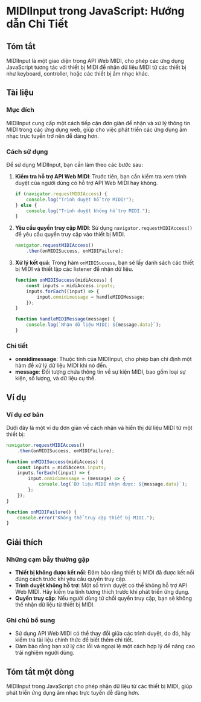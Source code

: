 <!--
Meta Description: # MIDIInput trong JavaScript: Hướng dẫn Chi Tiết ## Tóm tắt MIDIInput là một giao diện trong API Web MIDI, cho phép các ứng dụng JavaScript tương tác ...
Meta Keywords: midi, thiết, các, liệu, dụng
-->

# MIDIInput trong JavaScript: Hướng dẫn Chi Tiết

## Tóm tắt
MIDIInput là một giao diện trong API Web MIDI, cho phép các ứng dụng JavaScript tương tác với thiết bị MIDI để nhận dữ liệu MIDI từ các thiết bị như keyboard, controller, hoặc các thiết bị âm nhạc khác.

## Tài liệu
### Mục đích
MIDIInput cung cấp một cách tiếp cận đơn giản để nhận và xử lý thông tin MIDI trong các ứng dụng web, giúp cho việc phát triển các ứng dụng âm nhạc trực tuyến trở nên dễ dàng hơn.

### Cách sử dụng
Để sử dụng MIDIInput, bạn cần làm theo các bước sau:

1. **Kiểm tra hỗ trợ API Web MIDI**: Trước tiên, bạn cần kiểm tra xem trình duyệt của người dùng có hỗ trợ API Web MIDI hay không.

   ```javascript
   if (navigator.requestMIDIAccess) {
       console.log("Trình duyệt hỗ trợ MIDI!");
   } else {
       console.log("Trình duyệt không hỗ trợ MIDI.");
   }
   ```

2. **Yêu cầu quyền truy cập MIDI**: Sử dụng `navigator.requestMIDIAccess()` để yêu cầu quyền truy cập vào thiết bị MIDI.

   ```javascript
   navigator.requestMIDIAccess()
       .then(onMIDISuccess, onMIDIFailure);
   ```

3. **Xử lý kết quả**: Trong hàm `onMIDISuccess`, bạn sẽ lấy danh sách các thiết bị MIDI và thiết lập các listener để nhận dữ liệu.

   ```javascript
   function onMIDISuccess(midiAccess) {
       const inputs = midiAccess.inputs;
       inputs.forEach((input) => {
           input.onmidimessage = handleMIDIMessage;
       });
   }

   function handleMIDIMessage(message) {
       console.log(`Nhận dữ liệu MIDI: ${message.data}`);
   }
   ```

### Chi tiết
- **onmidimessage**: Thuộc tính của MIDIInput, cho phép bạn chỉ định một hàm để xử lý dữ liệu MIDI khi nó đến.
- **message**: Đối tượng chứa thông tin về sự kiện MIDI, bao gồm loại sự kiện, số lượng, và dữ liệu cụ thể.

## Ví dụ
### Ví dụ cơ bản
Dưới đây là một ví dụ đơn giản về cách nhận và hiển thị dữ liệu MIDI từ một thiết bị:

```javascript
navigator.requestMIDIAccess()
    .then(onMIDISuccess, onMIDIFailure);

function onMIDISuccess(midiAccess) {
    const inputs = midiAccess.inputs;
    inputs.forEach((input) => {
        input.onmidimessage = (message) => {
            console.log(`Dữ liệu MIDI nhận được: ${message.data}`);
        };
    });
}

function onMIDIFailure() {
    console.error("Không thể truy cập thiết bị MIDI.");
}
```

## Giải thích
### Những cạm bẫy thường gặp
- **Thiết bị không được kết nối**: Đảm bảo rằng thiết bị MIDI đã được kết nối đúng cách trước khi yêu cầu quyền truy cập.
- **Trình duyệt không hỗ trợ**: Một số trình duyệt có thể không hỗ trợ API Web MIDI. Hãy kiểm tra tính tương thích trước khi phát triển ứng dụng.
- **Quyền truy cập**: Nếu người dùng từ chối quyền truy cập, bạn sẽ không thể nhận dữ liệu từ thiết bị MIDI.

### Ghi chú bổ sung
- Sử dụng API Web MIDI có thể thay đổi giữa các trình duyệt, do đó, hãy kiểm tra tài liệu chính thức để biết thêm chi tiết.
- Đảm bảo rằng bạn xử lý các lỗi và ngoại lệ một cách hợp lý để nâng cao trải nghiệm người dùng.

## Tóm tắt một dòng
MIDIInput trong JavaScript cho phép nhận dữ liệu từ các thiết bị MIDI, giúp phát triển ứng dụng âm nhạc trực tuyến dễ dàng hơn.